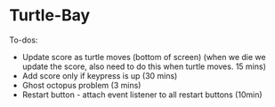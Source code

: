 # Turtle-Bay

To-dos:
 - Update score as turtle moves (bottom of screen) (when we die we update the score, also need to do this when turtle moves. 15 mins)
 - Add score only if keypress is up (30 mins)
 - Ghost octopus problem (3 mins)
 - Restart button - attach event listener to all restart buttons (10min)
